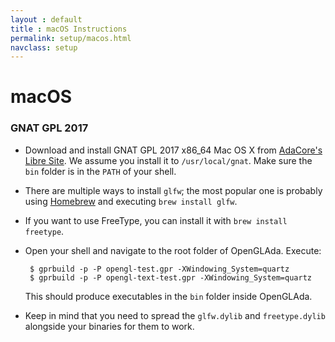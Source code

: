 ```yaml
---
layout : default
title : macOS Instructions
permalink: setup/macos.html
navclass: setup
---
```


# macOS

### GNAT GPL 2017

 * Download and install GNAT GPL 2017 x86_64 Mac OS X from
   [AdaCore's Libre Site][1]. We assume you install it to `/usr/local/gnat`. Make
   sure the `bin` folder is in the `PATH` of your shell.
 * There are multiple ways to install `glfw`; the most popular one is probably
   using [Homebrew][2] and executing `brew install glfw`.
 * If you want to use FreeType, you can install it with `brew install freetype`.
 * Open your shell and navigate to the root folder of OpenGLAda. Execute:

        $ gprbuild -p -P opengl-test.gpr -XWindowing_System=quartz
        $ gprbuild -p -P opengl-text-test.gpr -XWindowing_System=quartz

   This should produce executables in the `bin` folder inside OpenGLAda.
 * Keep in mind that you need to spread the `glfw.dylib` and `freetype.dylib` 
   alongside your binaries for them to work.

 [1]: http://libre.adacore.com/
 [2]: https://brew.sh
